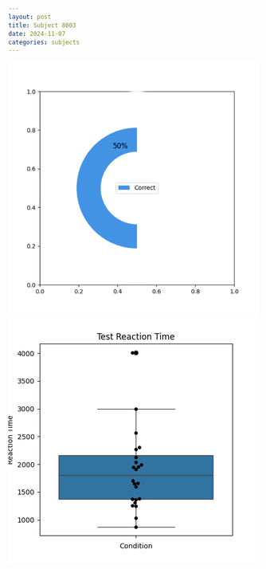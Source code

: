 ```yaml
---
layout: post
title: Subject 8003
date: 2024-11-07
categories: subjects
---
```


![](data/8003/run-13/8003_FN_acc_test.png)
![](data/8003/run-13/8003_FN_rt.png)
